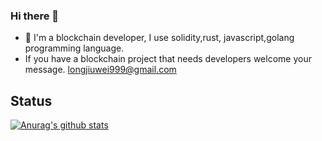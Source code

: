 ### Hi there 👋
- 🔭  I'm a blockchain developer, I use solidity,rust, javascript,golang programming language.
- If you have a blockchain project that needs developers welcome your message. longjiuwei999@gmail.com

## Status

[![Anurag's github stats](https://github-readme-stats.vercel.app/api?username=19-xiaogao)](https://github.com/anuraghazra/github-readme-stats)
